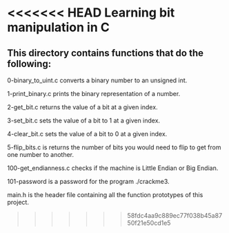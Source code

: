<<<<<<< HEAD
Learning bit manipulation in C
=======
## This directory contains functions that do the following:

0-binary_to_uint.c converts a binary number to an unsigned int.

1-print_binary.c prints the binary representation of a number.

2-get_bit.c returns the value of a bit at a given index.

3-set_bit.c sets the value of a bit to 1 at a given index.

4-clear_bit.c sets the value of a bit to 0 at a given index.

5-flip_bits.c is returns the number of bits you would need to flip to get from one number to another.

100-get_endianness.c checks if the machine is Little Endian or Big Endian.

101-password is a password for the program ./crackme3.

main.h is the header file containing all the function prototypes of this project.
>>>>>>> 58fdc4aa9c889ec77f038b45a8750f21e50cd1e5
